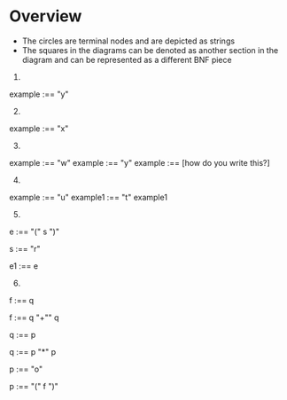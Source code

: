 # Overview

- The circles are terminal nodes and are depicted as strings
- The squares in the diagrams can be denoted as another section in the diagram and can be represented as a different BNF piece

1) 

example :== "y"

2) 

example :== "x"

3) 

example :== "w"
example :== "y"
example :== [how do you write this?]

4)

example :== "u"
example1 :== "t" example1

5)

e :== "(" s ")"

s :== "r"

e1 :== e

6)

f :== q

f :== q "+"" q

q :== p 

q :== p "*" p

p :== "o"

p :== "(" f ")"

